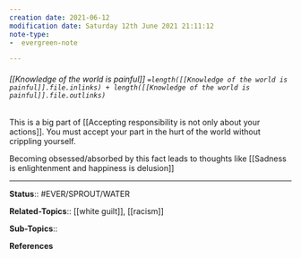 ```yaml
---
creation date: 2021-06-12
modification date: Saturday 12th June 2021 21:11:12
note-type: 
-  evergreen-note

---
```


###### [[Knowledge of the world is painful]] `=length([[Knowledge of the world is painful]].file.inlinks) + length([[Knowledge of the world is painful]].file.outlinks)`

This is a big part of [[Accepting responsibility is not only about your actions]]. You must accept your part in the hurt of the world without crippling yourself.

Becoming obsessed/absorbed by this fact leads to thoughts like [[Sadness is enlightenment and happiness is delusion]]

---

**Status**:: #EVER/SPROUT/WATER  

**Related-Topics**:: [[white guilt]], [[racism]]
	
**Sub-Topics**::
	
**References**